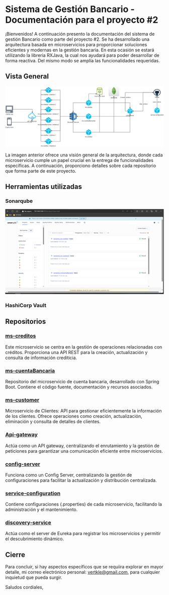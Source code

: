 # Sistema de Gestión Bancario - Documentación para el proyecto #2

¡Bienvenidos!
A continuación presento la documentación del sistema de gestión Bancario como parte del proyecto #2. Se ha desarrollado una arquitectura basada en microservicios para proporcionar soluciones eficientes y modernas en la gestión bancaria. En esta ocasión se estará utilizando la libreria RXJava, la cual nos ayudará para poder desarrollar de forma reactiva.
Del mismo modo se amplía las funcionalidades requeridas.

## Vista General

![Diagrama de Arquitectura](https://raw.githubusercontent.com/ProyectoSemana1-BC49/.github/main/res/diagram.png)

La imagen anterior ofrece una visión general de la arquitectura, donde cada microservicio cumple un papel crucial en la entrega de funcionalidades específicas. A continuación, proporciono detalles sobre cada repositorio que forma parte de este proyecto.

## Herramientas utilizadas

### Sonarqube
![Sonarqube](https://raw.githubusercontent.com/ProyectoSemana2-BC49/.github/main/res/sonarqube.PNG)

### HashiCorp Vault
## Repositorios

### [ms-creditos](https://github.com/ProyectoSemana2-BC49/ms-creditos)
Este microservicio se centra en la gestión de operaciones relacionadas con créditos. Proporciona una API REST para la creación, actualización y consulta de información crediticia.

### [ms-cuentaBancaria](https://github.com/ProyectoSemana2-BC49/ms-cuentaBancaria)
Repositorio del microservicio de cuenta bancaria, desarrollado con Spring Boot. Contiene el código fuente, documentación y recursos asociados.

### [ms-customer](https://github.com/ProyectoSemana2-BC49/ms-customer)
Microservicio de Clientes: API para gestionar eficientemente la información de los clientes. Ofrece operaciones como creación, actualización, eliminación y consulta de detalles de clientes.

### [Api-gateway](https://github.com/ProyectoSemana2-BC49/Api-Gateway)
Actúa como un API gateway, centralizando el enrutamiento y la gestión de peticiones para garantizar una comunicación eficiente entre microservicios.

### [config-server](https://github.com/ProyectoSemana2-BC49/config-server)
Funciona como un Config Server, centralizando la gestión de configuraciones para facilitar la actualización y distribución centralizada.

### [service-configuration](https://github.com/ProyectoSemana2-BC49/service-configuration)
Contiene configuraciones (.properties) de cada microservicio, facilitando la administración y el mantenimiento.

### [discovery-service](https://github.com/ProyectoSemana2-BC49/discovery-service)
Actúa como el server de Eureka para registrar los microservicios y permitir el descubrimiento dinámico.

## Cierre
Para concluir, si hay aspectos específicos que se requiira explorar en mayor detalle, mi correo electrónico personal: vertkle@gmail.com, para cualquier inquietud que pueda surgir.

Saludos cordiales,